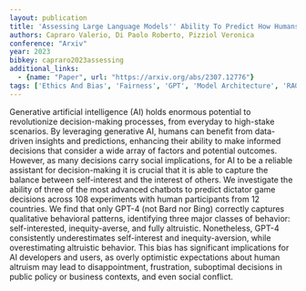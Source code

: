```yaml
---
layout: publication
title: 'Assessing Large Language Models'' Ability To Predict How Humans Balance Self-interest And The Interest Of Others'
authors: Capraro Valerio, Di Paolo Roberto, Pizziol Veronica
conference: "Arxiv"
year: 2023
bibkey: capraro2023assessing
additional_links:
  - {name: "Paper", url: "https://arxiv.org/abs/2307.12776"}
tags: ['Ethics And Bias', 'Fairness', 'GPT', 'Model Architecture', 'RAG', 'Reinforcement Learning']
---
```

Generative artificial intelligence (AI) holds enormous potential to revolutionize decision-making processes, from everyday to high-stake scenarios. By leveraging generative AI, humans can benefit from data-driven insights and predictions, enhancing their ability to make informed decisions that consider a wide array of factors and potential outcomes. However, as many decisions carry social implications, for AI to be a reliable assistant for decision-making it is crucial that it is able to capture the balance between self-interest and the interest of others. We investigate the ability of three of the most advanced chatbots to predict dictator game decisions across 108 experiments with human participants from 12 countries. We find that only GPT-4 (not Bard nor Bing) correctly captures qualitative behavioral patterns, identifying three major classes of behavior: self-interested, inequity-averse, and fully altruistic. Nonetheless, GPT-4 consistently underestimates self-interest and inequity-aversion, while overestimating altruistic behavior. This bias has significant implications for AI developers and users, as overly optimistic expectations about human altruism may lead to disappointment, frustration, suboptimal decisions in public policy or business contexts, and even social conflict.
